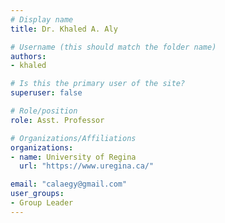 ```yaml
---
# Display name
title: Dr. Khaled A. Aly

# Username (this should match the folder name)
authors:
- khaled

# Is this the primary user of the site?
superuser: false

# Role/position
role: Asst. Professor

# Organizations/Affiliations
organizations:
- name: University of Regina
  url: "https://www.uregina.ca/"

email: "calaegy@gmail.com"
user_groups:
- Group Leader
---
```

